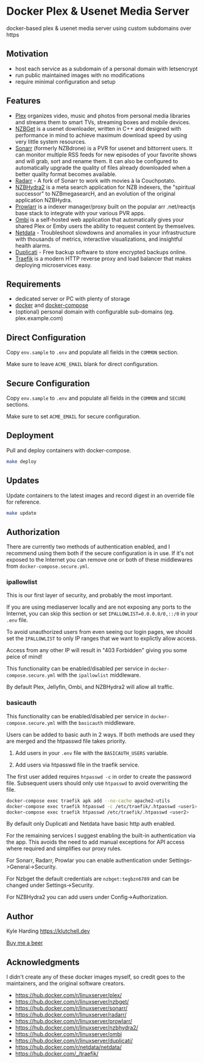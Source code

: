 # Docker Plex & Usenet Media Server

docker-based plex & usenet media server using custom subdomains over https

## Motivation

- host each service as a subdomain of a personal domain with letsencrypt
- run public maintained images with no modifications
- require minimal configuration and setup

## Features

- [Plex](https://plex.tv/) organizes video, music and photos from personal media libraries and streams them to smart TVs, streaming boxes and mobile devices.
- [NZBGet](https://nzbget.net/) is a usenet downloader, written in C++ and designed with performance in mind to achieve maximum download speed by using very little system resources.
- [Sonarr](https://sonarr.tv/) (formerly NZBdrone) is a PVR for usenet and bittorrent users. It can monitor multiple RSS feeds for new episodes of your favorite shows and will grab, sort and rename them. It can also be configured to automatically upgrade the quality of files already downloaded when a better quality format becomes available.
- [Radarr](https://radarr.video/) - A fork of Sonarr to work with movies à la Couchpotato.
- [NZBHydra2](https://github.com/theotherp/nzbhydra2) is a meta search application for NZB indexers, the "spiritual successor" to NZBmegasearcH, and an evolution of the original application NZBHydra.
- [Prowlarr](https://github.com/Prowlarr/Prowlarr) is a indexer manager/proxy built on the popular arr .net/reactjs base stack to integrate with your various PVR apps.
- [Ombi](https://ombi.io/) is a self-hosted web application that automatically gives your shared Plex or Emby users the ability to request content by themselves.
- [Netdata](https://www.netdata.cloud/) - Troubleshoot slowdowns and anomalies in your infrastructure with thousands of metrics, interactive visualizations, and insightful health alarms.
- [Duplicati](https://www.duplicati.com/) - Free backup software to store encrypted backups online.
- [Traefik](https://traefik.io/) is a modern HTTP reverse proxy and load balancer that makes deploying microservices easy.

## Requirements

- dedicated server or PC with plenty of storage
- [docker](https://docs.docker.com/install/linux/docker-ce/debian/) and [docker-compose](https://docs.docker.com/compose/install/#install-compose)
- (optional) personal domain with configurable sub-domains (eg. plex.example.com)

## Direct Configuration

Copy `env.sample` to `.env` and populate all fields in the `COMMON` section.

Make sure to leave `ACME_EMAIL` blank for direct configuration.

## Secure Configuration

Copy `env.sample` to `.env` and populate all fields in the `COMMON` and `SECURE` sections.

Make sure to set `ACME_EMAIL` for secure configuration.

## Deployment

Pull and deploy containers with docker-compose.

```bash
make deploy
```

## Updates

Update containers to the latest images and record digest in an override file for reference.

```bash
make update
```

## Authorization

There are currently two methods of authentication enabled, and I recommend using them
both if the secure configuration is in use. If it's not exposed to the Internet you can
remove one or both of these middlewares from `docker-compose.secure.yml`.

### ipallowlist

This is our first layer of security, and probably the most important.

If you are using mediaserver locally and are not exposing any ports to the Internet, you can skip
this section or set `IPALLOWLIST=0.0.0.0/0,::/0` in your `.env` file.

To avoid unauthorized users from even seeing our login pages, we should set the `IPALLOWLIST` to
only IP ranges that we want to explictly allow access.

Access from any other IP will result in "403 Forbidden" giving you some peice of mind!

This functionality can be enabled/disabled per service in `docker-compose.secure.yml`
with the `ipallowlist` middleware.

By default Plex, Jellyfin, Ombi, and NZBHydra2 will allow all traffic.

### basicauth

This functionality can be enabled/disabled per service in `docker-compose.secure.yml`
with the `basicauth` middleware.

Users can be added to basic auth in 2 ways. If both methods are used they are merged and the
htpasswd file takes priority.

1. Add users in your `.env` file with the `BASICAUTH_USERS` variable.

2. Add users via htpasswd file in the traefik service.

The first user added requires `htpasswd -c` in order to create the password file.
Subsequent users should only use `htpasswd` to avoid overwriting the file.

```bash
docker-compose exec traefik apk add --no-cache apache2-utils
docker-compose exec traefik htpasswd -c /etc/traefik/.htpasswd <user1>
docker-compose exec traefik htpasswd /etc/traefik/.htpasswd <user2>
```

By default only Duplicati and Netdata have basic http auth enabled.

For the remaining services I suggest enabling the built-in authentication via the app.
This avoids the need to add manual exceptions for API access where required and simplifies our proxy rules.

For Sonarr, Radarr, Prowlar you can enable authentication under Settings->General->Security.

For Nzbget the default credentials are `nzbget:tegbzn6789` and can be changed under Settings->Security.

For NZBHydra2 you can add users under Config->Authorization.  

## Author

Kyle Harding <https://klutchell.dev>

[Buy me a beer](https://buymeacoffee.com/klutchell)

## Acknowledgments

I didn't create any of these docker images myself, so credit goes to the
maintainers, and the original software creators.

- <https://hub.docker.com/r/linuxserver/plex/>
- <https://hub.docker.com/r/linuxserver/nzbget/>
- <https://hub.docker.com/r/linuxserver/sonarr/>
- <https://hub.docker.com/r/linuxserver/radarr/>
- <https://hub.docker.com/r/linuxserver/prowlarr/>
- <https://hub.docker.com/r/linuxserver/nzbhydra2/>
- <https://hub.docker.com/r/linuxserver/ombi>
- <https://hub.docker.com/r/linuxserver/duplicati/>
- <https://hub.docker.com/r/netdata/netdata/>
- <https://hub.docker.com/_/traefik/>
